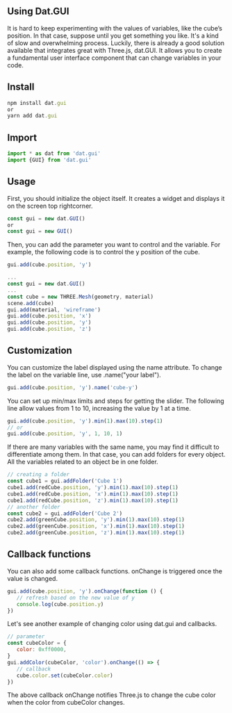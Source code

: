 ## Using Dat.GUI

It is hard to keep experimenting with the values of variables, like the cube’s position. In that case, suppose until you get something you like. It's a kind of slow and overwhelming process. Luckily, there is already a good solution available that integrates great with Three.js, dat.GUI. It allows you to create a fundamental user interface component that can change variables in your code.

## Install
```js
npm install dat.gui
or
yarn add dat.gui
```

## Import 
```js
import * as dat from 'dat.gui'
import {GUI} from 'dat.gui'
```

## Usage
First, you should initialize the object itself. It creates a widget and displays it on the screen top rightcorner.
```js
const gui = new dat.GUI()
or
const gui = new GUI()
```
Then, you can add the parameter you want to control and the variable. For example, the following code is to control the y position of the cube.
```js
gui.add(cube.position, 'y')
```

```js
...
const gui = new dat.GUI()
...
const cube = new THREE.Mesh(geometry, material)
scene.add(cube)
gui.add(material, 'wireframe')
gui.add(cube.position, 'x')
gui.add(cube.position, 'y')
gui.add(cube.position, 'z')
```

## Customization
You can customize the label displayed using the name attribute. To change the label on the variable line, use .name("your label").
```js
gui.add(cube.position, 'y').name('cube-y')
```
You can set up min/max limits and steps for getting the slider. The following line allow values from 1 to 10, increasing the value by 1 at a time.
```js
gui.add(cube.position, 'y').min(1).max(10).step(1)
// or
gui.add(cube.position, 'y', 1, 10, 1)
```

If there are many variables with the same name, you may find it difficult to differentiate among them. In that case, you can add folders for every object. All the variables related to an object be in one folder.
```js
// creating a folder
const cube1 = gui.addFolder('Cube 1')
cube1.add(redCube.position, 'y').min(1).max(10).step(1)
cube1.add(redCube.position, 'x').min(1).max(10).step(1)
cube1.add(redCube.position, 'z').min(1).max(10).step(1)
// another folder
const cube2 = gui.addFolder('Cube 2')
cube2.add(greenCube.position, 'y').min(1).max(10).step(1)
cube2.add(greenCube.position, 'x').min(1).max(10).step(1)
cube2.add(greenCube.position, 'z').min(1).max(10).step(1)
```

## Callback functions
You can also add some callback functions. onChange is triggered once the value is changed.
```js
gui.add(cube.position, 'y').onChange(function () {
   // refresh based on the new value of y
   console.log(cube.position.y)
})
```
Let's see another example of changing color using dat.gui and callbacks.
```js
// parameter
const cubeColor = {
   color: 0xff0000,
}
gui.addColor(cubeColor, 'color').onChange(() => {
   // callback
   cube.color.set(cubeColor.color)
})
```
The above callback onChange notifies Three.js to change the cube color when the color from cubeColor changes.